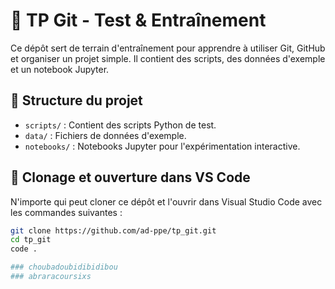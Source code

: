 # 🧪 TP Git - Test & Entraînement

Ce dépôt sert de terrain d'entraînement pour apprendre à utiliser Git, GitHub et organiser un projet simple. Il contient des scripts, des données d'exemple et un notebook Jupyter.

## 📁 Structure du projet

- `scripts/` : Contient des scripts Python de test.
- `data/` : Fichiers de données d'exemple.
- `notebooks/` : Notebooks Jupyter pour l'expérimentation interactive.

## 🔧 Clonage et ouverture dans VS Code

N'importe qui peut cloner ce dépôt et l'ouvrir dans Visual Studio Code avec les commandes suivantes :

```bash
git clone https://github.com/ad-ppe/tp_git.git
cd tp_git
code .

### choubadoubidibidibou 
### abraracoursixs
